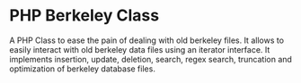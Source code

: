 # PHP Berkeley Class
A PHP Class to ease the pain of dealing with old berkeley files. It allows to easily interact with old berkeley data files using an iterator interface. It implements insertion, update, deletion, search, regex search, truncation and optimization of berkeley database files. 
